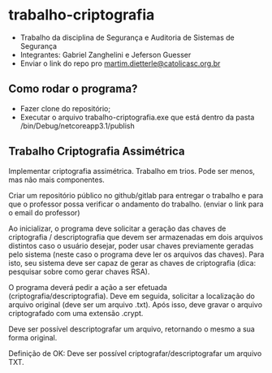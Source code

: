 # trabalho-criptografia
- Trabalho da disciplina de Segurança e Auditoria de Sistemas de Segurança
- Integrantes: Gabriel Zanghelini e Jeferson Guesser
- Enviar o link do repo pro martim.dietterle@catolicasc.org.br

## Como rodar o programa?
- Fazer clone do repositório;
- Executar o arquivo trabalho-criptografia.exe que está dentro da pasta /bin/Debug/netcoreapp3.1/publish

## Trabalho Criptografia Assimétrica

Implementar criptografia assimétrica.
Trabalho em trios. Pode ser menos, mas não mais componentes.

Criar um repositório público no github/gitlab para entregar o trabalho e para que o professor
possa verificar o andamento do trabalho. (enviar o link para o email do professor)

Ao inicializar, o programa deve solicitar a geração das chaves de criptografia / descriptografia
que devem ser armazenadas em dois arquivos distintos caso o usuário desejar, poder usar
chaves previamente geradas pelo sistema (neste caso o programa deve ler os arquivos das
chaves). Para isto, seu sistema deve ser capaz de gerar as chaves de criptografia (dica:
pesquisar sobre como gerar chaves RSA).

O programa deverá pedir a ação a ser efetuada (criptografia/descriptografia). Deve em
seguida, solicitar a localização do arquivo original (deve ser um arquivo .txt). Após isso, deve
gravar o arquivo criptografado com uma extensão .crypt.

Deve ser possível descriptografar um arquivo, retornando o mesmo a sua forma original.

Definição de OK: Deve ser possível criptografar/descriptografar um arquivo TXT.
